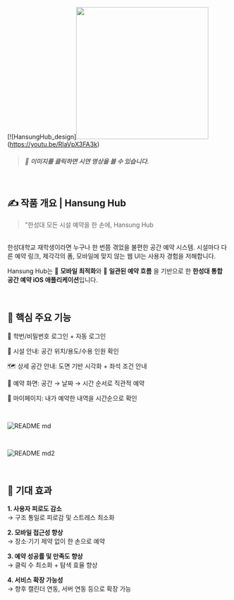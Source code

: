 
[![HansungHub_design]<img src="https://github.com/user-attachments/assets/7942f426-6f0f-4d26-a645-6e03b386785e" width="300"/>(https://youtu.be/RlaVpX3FA3k)
> ##### 🎥 이미지를 클릭하면 시연 영상을 볼 수 있습니다.


<br>

## ✍️  **작품 개요  | Hansung Hub**

> "한성대 모든 시설 예약을 한 손에, Hansung Hub <br>

<br> 한성대학교 재학생이라면 누구나 한 번쯤 겪었을
불편한 공간 예약 시스템.
시설마다 다른 예약 링크, 제각각의 폼,
모바일에 맞지 않는 웹 UI는 사용자 경험을 저해합니다.
<br>

Hansung Hub는
📱 **모바일 최적화**와 🧩 **일관된 예약 흐름** 을 기반으로 한
**한성대 통합 공간 예약 iOS 애플리케이션**입니다.

<br>

##  **🚀 핵심 주요 기능**

🔐 학번/비밀번호 로그인 + 자동 로그인

🏢 시설 안내: 공간 위치/용도/수용 인원 확인

🗺️ 상세 공간 안내: 도면 기반 시각화 + 좌석 조건 안내

📆 예약 화면: 공간 → 날짜 → 시간 순서로 직관적 예약

📄 마이페이지: 내가 예약한 내역을 시간순으로 확인

<br>


![README md](https://github.com/user-attachments/assets/6073bcf0-9253-4b0b-85cf-147dd0c4f321)

<br>


![README md2](https://github.com/user-attachments/assets/eb0db53b-b468-46ec-a912-95300d97b321)

<br>

## 🎯 **기대 효과**

**1. 사용자 피로도 감소** <br>
→ 구조 통일로 피로감 및 스트레스 최소화

**2. 모바일 접근성 향상** <br>
→ 장소·기기 제약 없이 한 손으로 예약

**3. 예약 성공률 및 만족도 향상** <br>
→ 클릭 수 최소화 + 탐색 효율 향상

**4. 서비스 확장 가능성** <br>
→ 향후 캘린더 연동, 서버 연동 등으로 확장 가능
